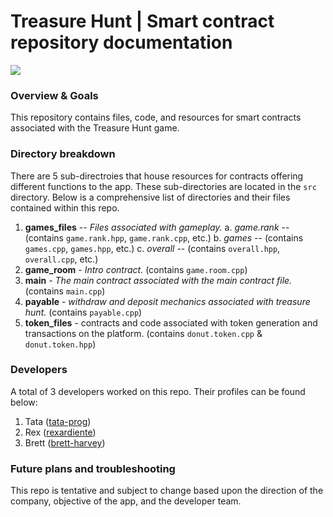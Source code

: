 # Treasure Hunt | Smart contract repository documentation

![](https://i.imgur.com/q5O2tTg.jpg)

### Overview & Goals
This repository contains files, code, and resources for smart contracts associated with the Treasure Hunt game. 

### Directory breakdown
There are 5 sub-directroies that house resources for contracts offering different functions to the app. These sub-directories are located in the `src` directory. Below is a comprehensive list of directories and their files contained within this repo.

1. **games_files** -- _Files associated with gameplay._
    a. _game.rank_ -- (contains `game.rank.hpp`, `game.rank.cpp`, etc.) 
    b. _games_ -- (contains `games.cpp`, `games.hpp`, etc.)
    c. _overall_ -- (contains `overall.hpp`, `overall.cpp`, etc.)
2. **game_room** - _Intro contract._ (contains `game.room.cpp`)
3. **main** - _The main contract associated with the main contract file._ (contains `main.cpp`)
4. **payable** - _withdraw and deposit mechanics associated with  treasure hunt._ (contains `payable.cpp`)
5. **token_files** - contracts and code associated with token generation and transactions on the platform. (contains `donut.token.cpp` & `donut.token.hpp`)

### Developers
A total of 3 developers worked on this repo. Their profiles can be found below:
1. Tata ([tata-prog](https://github.com/tata-prog))
2. Rex ([rexardiente](https://github.com/rexardiente))
3. Brett ([brett-harvey](https://github.com/brett-harvey))

### Future plans and troubleshooting
This repo is tentative and subject to change based upon the direction of the company, objective of the app, and the developer team.
